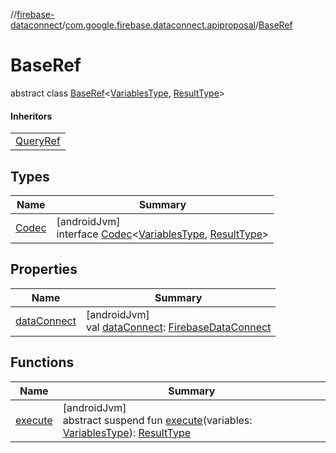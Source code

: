 //[firebase-dataconnect](../../../index.md)/[com.google.firebase.dataconnect.apiproposal](../index.md)/[BaseRef](index.md)

# BaseRef

abstract class [BaseRef](index.md)&lt;[VariablesType](index.md), [ResultType](index.md)&gt;

#### Inheritors

| |
|---|
| [QueryRef](../-query-ref/index.md) |

## Types

| Name | Summary |
|---|---|
| [Codec](-codec/index.md) | [androidJvm]<br>interface [Codec](-codec/index.md)&lt;[VariablesType](-codec/index.md), [ResultType](-codec/index.md)&gt; |

## Properties

| Name | Summary |
|---|---|
| [dataConnect](data-connect.md) | [androidJvm]<br>val [dataConnect](data-connect.md): [FirebaseDataConnect](../-firebase-data-connect/index.md) |

## Functions

| Name | Summary |
|---|---|
| [execute](execute.md) | [androidJvm]<br>abstract suspend fun [execute](execute.md)(variables: [VariablesType](index.md)): [ResultType](index.md) |
